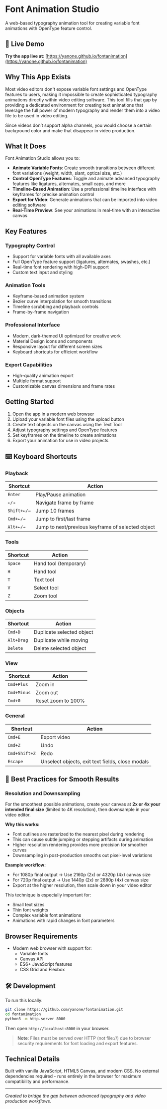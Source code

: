 # Font Animation Studio

A web-based typography animation tool for creating variable font animations with OpenType feature control.

## 🚀 Live Demo

**Try the app live at**: [https://yanone.github.io/fontanimation](https://yanone.github.io/fontanimation)

## Why This App Exists

Most video editors don't expose variable font settings and OpenType features to users, making it impossible to create sophisticated typography animations directly within video editing software. This tool fills that gap by providing a dedicated environment for creating text animations that leverage the full power of modern typography and render them into a video file to be used in video editing.

Since videos don’t support alpha channels, you would choose a certain background color and make that disappear in video production.

## What It Does

Font Animation Studio allows you to:

- **Animate Variable Fonts**: Create smooth transitions between different font variations (weight, width, slant, optical size, etc.)
- **Control OpenType Features**: Toggle and animate advanced typography features like ligatures, alternates, small caps, and more
- **Timeline-Based Animation**: Use a professional timeline interface with keyframes for precise animation control
- **Export for Video**: Generate animations that can be imported into video editing software
- **Real-Time Preview**: See your animations in real-time with an interactive canvas

## Key Features

### Typography Control
- Support for variable fonts with all available axes
- Full OpenType feature support (ligatures, alternates, swashes, etc.)
- Real-time font rendering with high-DPI support
- Custom text input and styling

### Animation Tools
- Keyframe-based animation system
- Bezier curve interpolation for smooth transitions
- Timeline scrubbing and playback controls
- Frame-by-frame navigation

### Professional Interface
- Modern, dark-themed UI optimized for creative work
- Material Design icons and components
- Responsive layout for different screen sizes
- Keyboard shortcuts for efficient workflow

### Export Capabilities
- High-quality animation export
- Multiple format support
- Customizable canvas dimensions and frame rates

## Getting Started

1. Open the app in a modern web browser
2. Upload your variable font files using the upload button
3. Create text objects on the canvas using the Text Tool
4. Adjust typography settings and OpenType features
5. Set keyframes on the timeline to create animations
6. Export your animation for use in video projects

## ⌨️ Keyboard Shortcuts

### Playback
| Shortcut | Action |
|----------|--------|
| `Enter` | Play/Pause animation |
| `←/→` | Navigate frame by frame |
| `Shift+←/→` | Jump 10 frames |
| `Cmd+←/→` | Jump to first/last frame |
| `Alt+←/→` | Jump to next/previous keyframe of selected object |

### Tools
| Shortcut | Action |
|----------|--------|
| `Space` | Hand tool (temporary) |
| `H` | Hand tool |
| `T` | Text tool |
| `V` | Select tool |
| `Z` | Zoom tool |

### Objects
| Shortcut | Action |
|----------|--------|
| `Cmd+D` | Duplicate selected object |
| `Alt+Drag` | Duplicate while moving |
| `Delete` | Delete selected object |

### View
| Shortcut | Action |
|----------|--------|
| `Cmd+Plus` | Zoom in |
| `Cmd+Minus` | Zoom out |
| `Cmd+0` | Reset zoom to 100% |

### General
| Shortcut | Action |
|----------|--------|
| `Cmd+E` | Export video |
| `Cmd+Z` | Undo |
| `Cmd+Shift+Z` | Redo |
| `Escape` | Unselect objects, exit text fields, close modals |

## 🎯 Best Practices for Smooth Results

### Resolution and Downsampling
For the smoothest possible animations, create your canvas at **2x or 4x your intended final size** (limited to 4K resolution), then downsample in your video editor.

**Why this works:**
- Font outlines are rasterized to the nearest pixel during rendering
- This can cause subtle jumping or stepping artifacts during animation
- Higher resolution rendering provides more precision for smoother curves
- Downsampling in post-production smooths out pixel-level variations

**Example workflow:**
- For 1080p final output → Use 2160p (2x) or 4320p (4x) canvas size
- For 720p final output → Use 1440p (2x) or 2880p (4x) canvas size
- Export at the higher resolution, then scale down in your video editor

This technique is especially important for:
- Small text sizes
- Thin font weights
- Complex variable font animations
- Animations with rapid changes in font parameters

## Browser Requirements

- Modern web browser with support for:
  - Variable fonts
  - Canvas API
  - ES6+ JavaScript features
  - CSS Grid and Flexbox

## 🛠 Development

To run this locally:
```bash
git clone https://github.com/yanone/fontanimation.git
cd fontanimation
python3 -m http.server 8000
```
Then open `http://localhost:8000` in your browser.

> **Note**: Files must be served over HTTP (not file://) due to browser security requirements for font loading and export features.

## Technical Details

Built with vanilla JavaScript, HTML5 Canvas, and modern CSS. No external dependencies required - runs entirely in the browser for maximum compatibility and performance.

---

*Created to bridge the gap between advanced typography and video production workflows.*